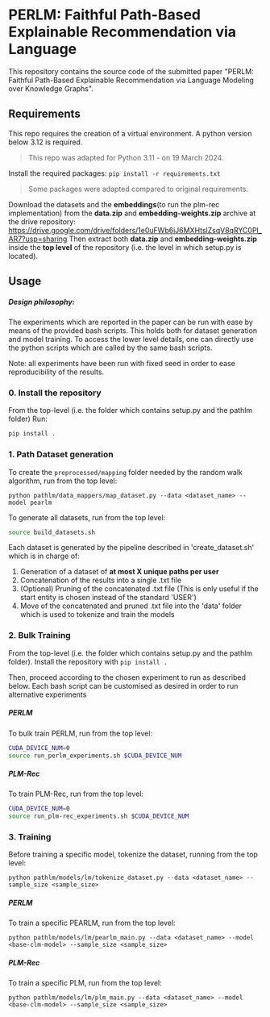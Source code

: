 # PERLM: Faithful Path-Based Explainable Recommendation via Language
This repository contains the source code of the submitted paper "PERLM: Faithful Path-Based Explainable Recommendation via Language
Modeling over Knowledge Graphs".

## Requirements
This repo requires the creation of a virtual environment. A python version below 3.12 is required.

> This repo was adapted for Python 3.11 - on 19 March 2024.

Install the required packages:
```pip install -r requirements.txt```
> Some packages were adapted compared to original requirements.

Download the datasets and the **embeddings**(to run the plm-rec implementation) from the **data.zip** and **embedding-weights.zip** archive at the drive repository: https://drive.google.com/drive/folders/1e0uFWb6iJ6MXHtslZsqV8qRYC0Pl_AR7?usp=sharing
Then extract both **data.zip** and **embedding-weights.zip** inside the **top level** of the repository (i.e. the level in which setup.py is located). 

## Usage
##### Design philosophy: 
The experiments which are reported in the paper can be run with ease by means of the provided bash scripts.
This holds both for dataset generation and model training.
To access the lower level details, one can directly use the python scripts which are called by the same bash scripts.

Note: all experiments have been run with fixed seed in order to ease reproducibility of the results.

### 0. Install the repository
From the top-level (i.e. the folder which contains setup.py and the pathlm folder)
Run:
```sh
pip install . 
```
### 1. Path Dataset generation
To create the `preprocessed/mapping` folder needed by the random walk algorithm, run from the top level:

```
python pathlm/data_mappers/map_dataset.py --data <dataset_name> --model pearlm
```

To generate all datasets, run from the top level:
```sh
source build_datasets.sh
```
Each dataset is generated by the pipeline described in 'create_dataset.sh' which is in charge of:
1. Generation of a dataset of **at most X unique paths per user**
2. Concatenation of the results into a single .txt file
3. (Optional) Pruning of the concatenated .txt file (This is only useful if the start entity is chosen instead of the standard 'USER')
4. Move of the concatenated and pruned .txt file into the 'data' folder which is used to tokenize and train the models

### 2. Bulk Training
From the top-level (i.e. the folder which contains setup.py and the pathlm folder).
Install the repository with ```pip install .```

Then, proceed according to the chosen experiment to run as described below.
Each bash script can be customised as desired in order to run alternative experiments
##### PERLM
To bulk train PERLM, run from the top level:
```sh
CUDA_DEVICE_NUM=0
source run_perlm_experiments.sh $CUDA_DEVICE_NUM
```


##### PLM-Rec
To train PLM-Rec, run from the top level:
```sh
CUDA_DEVICE_NUM=0
source run_plm-rec_experiments.sh $CUDA_DEVICE_NUM
```

### 3. Training
Before training a specific model, tokenize the dataset, running from the top level:
```
python pathlm/models/lm/tokenize_dataset.py --data <dataset_name> --sample_size <sample_size>
```

##### PERLM
To train a specific PEARLM, run from the top level:
```
python pathlm/models/lm/pearlm_main.py --data <dataset_name> --model <base-clm-model> --sample_size <sample_size>
```
##### PLM-Rec
To train a specific PLM, run from the top level:
```
python pathlm/models/lm/plm_main.py --data <dataset_name> --model <base-clm-model> --sample_size <sample_size> 
```

